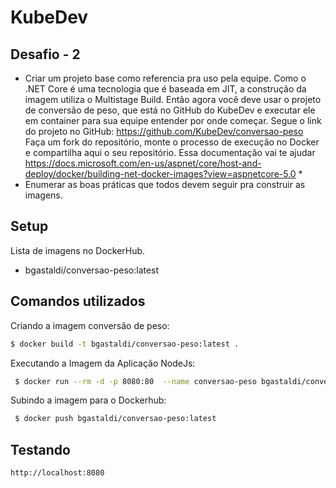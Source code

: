 # KubeDev
## Desafio - 2

- Criar um projeto base como referencia pra uso pela equipe. Como o .NET Core é uma tecnologia que é baseada em JIT, a construção da imagem utiliza o Multistage Build. Então agora você deve usar o projeto de conversão de peso, que está no GitHub do KubeDev e executar ele em container para sua equipe entender por onde começar. Segue o link do projeto no GitHub: https://github.com/KubeDev/conversao-peso Faça um fork do repositório, monte o processo de execução no Docker e compartilha aqui o seu repositório. Essa documentação vai te ajudar https://docs.microsoft.com/en-us/aspnet/core/host-and-deploy/docker/building-net-docker-images?view=aspnetcore-5.0 *
- Enumerar as boas práticas que todos devem seguir pra construir as imagens.

## Setup

Lista de imagens no DockerHub.
- bgastaldi/conversao-peso:latest

## Comandos utilizados

Criando a imagem conversão de peso:
``` bash
$ docker build -t bgastaldi/conversao-peso:latest .
```

Executando a Imagem da Aplicação NodeJs:
``` bash
 $ docker run --rm -d -p 8080:80  --name conversao-peso bgastaldi/conversao-peso:latest
```

Subindo a imagem para o Dockerhub:
``` bash
 $ docker push bgastaldi/conversao-peso:latest
```

## Testando
```
http://localhost:8080
```

